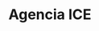 ---
title: "Agencia ICE"
url: /alajuela/agencia-ice-radial-francisco-j-orlich/
shop: teléfono móvil
---